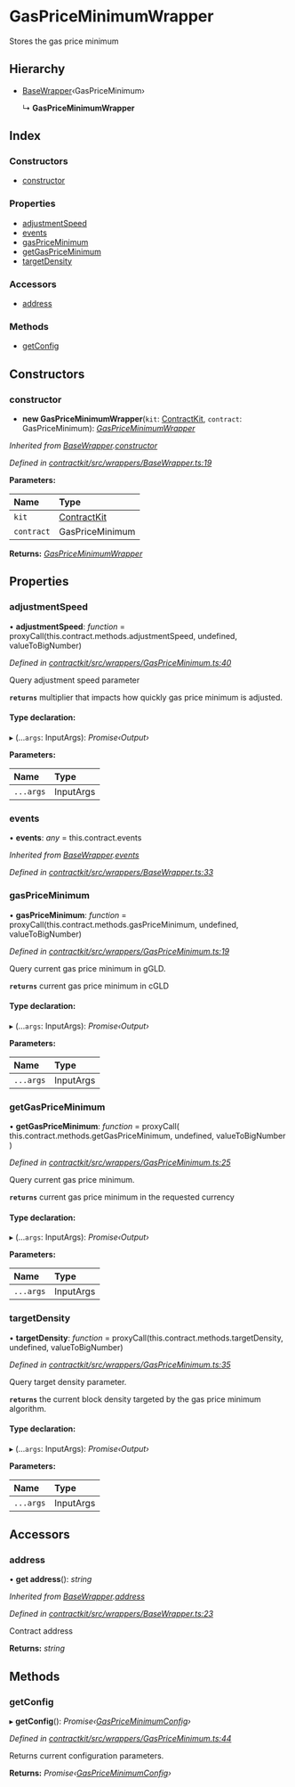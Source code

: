 # GasPriceMinimumWrapper

Stores the gas price minimum

## Hierarchy

* [BaseWrapper](../classes/_wrappers_basewrapper_.basewrapper.md)‹GasPriceMinimum›

  ↳ **GasPriceMinimumWrapper**

## Index

### Constructors

* [constructor](../classes/_wrappers_gaspriceminimum_.gaspriceminimumwrapper.md#constructor)

### Properties

* [adjustmentSpeed](../classes/_wrappers_gaspriceminimum_.gaspriceminimumwrapper.md#adjustmentspeed)
* [events](../classes/_wrappers_gaspriceminimum_.gaspriceminimumwrapper.md#events)
* [gasPriceMinimum](../classes/_wrappers_gaspriceminimum_.gaspriceminimumwrapper.md#gaspriceminimum)
* [getGasPriceMinimum](../classes/_wrappers_gaspriceminimum_.gaspriceminimumwrapper.md#getgaspriceminimum)
* [targetDensity](../classes/_wrappers_gaspriceminimum_.gaspriceminimumwrapper.md#targetdensity)

### Accessors

* [address](../classes/_wrappers_gaspriceminimum_.gaspriceminimumwrapper.md#address)

### Methods

* [getConfig](../classes/_wrappers_gaspriceminimum_.gaspriceminimumwrapper.md#getconfig)

## Constructors

### constructor

+ **new GasPriceMinimumWrapper**\(`kit`: [ContractKit](../classes/_kit_.contractkit.md), `contract`: GasPriceMinimum\): [_GasPriceMinimumWrapper_](../classes/_wrappers_gaspriceminimum_.gaspriceminimumwrapper.md)

_Inherited from_ [_BaseWrapper_](../classes/_wrappers_basewrapper_.basewrapper.md)_._[_constructor_](../classes/_wrappers_basewrapper_.basewrapper.md#constructor)

_Defined in_ [_contractkit/src/wrappers/BaseWrapper.ts:19_](https://github.com/celo-org/celo-monorepo/blob/master/packages/contractkit/src/wrappers/BaseWrapper.ts#L19)

**Parameters:**

| Name | Type |
| :--- | :--- |
| `kit` | [ContractKit](../classes/_kit_.contractkit.md) |
| `contract` | GasPriceMinimum |

**Returns:** [_GasPriceMinimumWrapper_](../classes/_wrappers_gaspriceminimum_.gaspriceminimumwrapper.md)

## Properties

### adjustmentSpeed

• **adjustmentSpeed**: _function_ = proxyCall\(this.contract.methods.adjustmentSpeed, undefined, valueToBigNumber\)

_Defined in_ [_contractkit/src/wrappers/GasPriceMinimum.ts:40_](https://github.com/celo-org/celo-monorepo/blob/master/packages/contractkit/src/wrappers/GasPriceMinimum.ts#L40)

Query adjustment speed parameter

**`returns`** multiplier that impacts how quickly gas price minimum is adjusted.

#### Type declaration:

▸ \(...`args`: InputArgs\): _Promise‹Output›_

**Parameters:**

| Name | Type |
| :--- | :--- |
| `...args` | InputArgs |

### events

• **events**: _any_ = this.contract.events

_Inherited from_ [_BaseWrapper_](../classes/_wrappers_basewrapper_.basewrapper.md)_._[_events_](../classes/_wrappers_basewrapper_.basewrapper.md#events)

_Defined in_ [_contractkit/src/wrappers/BaseWrapper.ts:33_](https://github.com/celo-org/celo-monorepo/blob/master/packages/contractkit/src/wrappers/BaseWrapper.ts#L33)

### gasPriceMinimum

• **gasPriceMinimum**: _function_ = proxyCall\(this.contract.methods.gasPriceMinimum, undefined, valueToBigNumber\)

_Defined in_ [_contractkit/src/wrappers/GasPriceMinimum.ts:19_](https://github.com/celo-org/celo-monorepo/blob/master/packages/contractkit/src/wrappers/GasPriceMinimum.ts#L19)

Query current gas price minimum in gGLD.

**`returns`** current gas price minimum in cGLD

#### Type declaration:

▸ \(...`args`: InputArgs\): _Promise‹Output›_

**Parameters:**

| Name | Type |
| :--- | :--- |
| `...args` | InputArgs |

### getGasPriceMinimum

• **getGasPriceMinimum**: _function_ = proxyCall\( this.contract.methods.getGasPriceMinimum, undefined, valueToBigNumber \)

_Defined in_ [_contractkit/src/wrappers/GasPriceMinimum.ts:25_](https://github.com/celo-org/celo-monorepo/blob/master/packages/contractkit/src/wrappers/GasPriceMinimum.ts#L25)

Query current gas price minimum.

**`returns`** current gas price minimum in the requested currency

#### Type declaration:

▸ \(...`args`: InputArgs\): _Promise‹Output›_

**Parameters:**

| Name | Type |
| :--- | :--- |
| `...args` | InputArgs |

### targetDensity

• **targetDensity**: _function_ = proxyCall\(this.contract.methods.targetDensity, undefined, valueToBigNumber\)

_Defined in_ [_contractkit/src/wrappers/GasPriceMinimum.ts:35_](https://github.com/celo-org/celo-monorepo/blob/master/packages/contractkit/src/wrappers/GasPriceMinimum.ts#L35)

Query target density parameter.

**`returns`** the current block density targeted by the gas price minimum algorithm.

#### Type declaration:

▸ \(...`args`: InputArgs\): _Promise‹Output›_

**Parameters:**

| Name | Type |
| :--- | :--- |
| `...args` | InputArgs |

## Accessors

### address

• **get address**\(\): _string_

_Inherited from_ [_BaseWrapper_](../classes/_wrappers_basewrapper_.basewrapper.md)_._[_address_](../classes/_wrappers_basewrapper_.basewrapper.md#address)

_Defined in_ [_contractkit/src/wrappers/BaseWrapper.ts:23_](https://github.com/celo-org/celo-monorepo/blob/master/packages/contractkit/src/wrappers/BaseWrapper.ts#L23)

Contract address

**Returns:** _string_

## Methods

### getConfig

▸ **getConfig**\(\): _Promise‹_[_GasPriceMinimumConfig_](../interfaces/_wrappers_gaspriceminimum_.gaspriceminimumconfig.md)_›_

_Defined in_ [_contractkit/src/wrappers/GasPriceMinimum.ts:44_](https://github.com/celo-org/celo-monorepo/blob/master/packages/contractkit/src/wrappers/GasPriceMinimum.ts#L44)

Returns current configuration parameters.

**Returns:** _Promise‹_[_GasPriceMinimumConfig_](../interfaces/_wrappers_gaspriceminimum_.gaspriceminimumconfig.md)_›_

